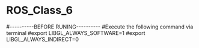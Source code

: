 # ROS_Class_6
#----------BEFORE RUNING----------
#Execute the following command via terminal
#export LIBGL_ALWAYS_SOFTWARE=1
#export LIBGL_ALWAYS_INDIRECT=0
